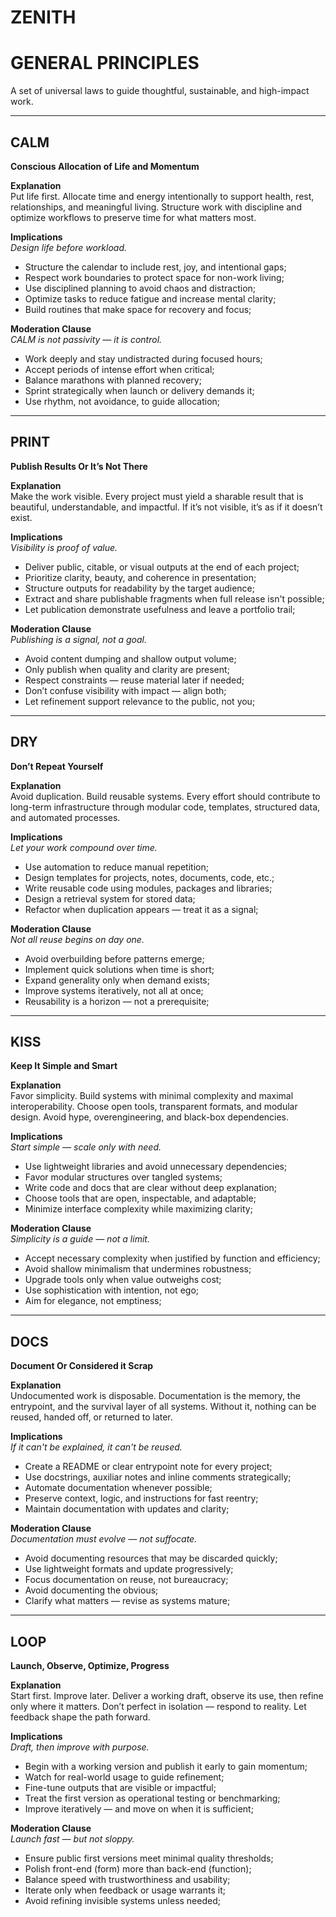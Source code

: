 # ZENITH

# GENERAL PRINCIPLES

A set of universal laws to guide thoughtful, sustainable, and high-impact work.

---

## CALM  
**Conscious Allocation of Life and Momentum**

**Explanation**  
Put life first. Allocate time and energy intentionally to support health, rest, relationships, and meaningful living. Structure work with discipline and optimize workflows to preserve time for what matters most.

**Implications**  
_Design life before workload._  
- Structure the calendar to include rest, joy, and intentional gaps;  
- Respect work boundaries to protect space for non-work living;  
- Use disciplined planning to avoid chaos and distraction;  
- Optimize tasks to reduce fatigue and increase mental clarity;  
- Build routines that make space for recovery and focus;

**Moderation Clause**  
_CALM is not passivity — it is control._  
- Work deeply and stay undistracted during focused hours;  
- Accept periods of intense effort when critical;  
- Balance marathons with planned recovery;  
- Sprint strategically when launch or delivery demands it;  
- Use rhythm, not avoidance, to guide allocation;

---

## PRINT  
**Publish Results Or It’s Not There**

**Explanation**  
Make the work visible. Every project must yield a sharable result that is beautiful, understandable, and impactful. If it’s not visible, it’s as if it doesn’t exist.

**Implications**  
_Visibility is proof of value._  
- Deliver public, citable, or visual outputs at the end of each project;  
- Prioritize clarity, beauty, and coherence in presentation;  
- Structure outputs for readability by the target audience;  
- Extract and share publishable fragments when full release isn't possible;  
- Let publication demonstrate usefulness and leave a portfolio trail;

**Moderation Clause**  
_Publishing is a signal, not a goal._  
- Avoid content dumping and shallow output volume;  
- Only publish when quality and clarity are present;  
- Respect constraints — reuse material later if needed;  
- Don’t confuse visibility with impact — align both;  
- Let refinement support relevance to the public, not you;

---

## DRY  
**Don’t Repeat Yourself**

**Explanation**  
Avoid duplication. Build reusable systems. Every effort should contribute to long-term infrastructure through modular code, templates, structured data, and automated processes.

**Implications**  
_Let your work compound over time._  
- Use automation to reduce manual repetition;
- Design templates for projects, notes, documents, code, etc.; 
- Write reusable code using modules, packages and libraries;  
- Design a retrieval system for stored data;  
- Refactor when duplication appears — treat it as a signal;

**Moderation Clause**  
_Not all reuse begins on day one._  
- Avoid overbuilding before patterns emerge;  
- Implement quick solutions when time is short;  
- Expand generality only when demand exists;  
- Improve systems iteratively, not all at once;  
- Reusability is a horizon — not a prerequisite;

---

## KISS  
**Keep It Simple and Smart**

**Explanation**  
Favor simplicity. Build systems with minimal complexity and maximal interoperability. Choose open tools, transparent formats, and modular design. Avoid hype, overengineering, and black-box dependencies.

**Implications**  
_Start simple — scale only with need._  
- Use lightweight libraries and avoid unnecessary dependencies;  
- Favor modular structures over tangled systems;  
- Write code and docs that are clear without deep explanation;  
- Choose tools that are open, inspectable, and adaptable;  
- Minimize interface complexity while maximizing clarity;

**Moderation Clause**  
_Simplicity is a guide — not a limit._  
- Accept necessary complexity when justified by function and efficiency;  
- Avoid shallow minimalism that undermines robustness;  
- Upgrade tools only when value outweighs cost;  
- Use sophistication with intention, not ego;  
- Aim for elegance, not emptiness;

---

## DOCS  
**Document Or Considered it Scrap**

**Explanation**  
Undocumented work is disposable. Documentation is the memory, the entrypoint, and the survival layer of all systems. Without it, nothing can be reused, handed off, or returned to later.

**Implications**  
_If it can't be explained, it can't be reused._  
- Create a README or clear entrypoint note for every project;  
- Use docstrings, auxiliar notes and inline comments strategically;  
- Automate documentation whenever possible;  
- Preserve context, logic, and instructions for fast reentry;  
- Maintain documentation with updates and clarity;

**Moderation Clause**  
_Documentation must evolve — not suffocate._  
- Avoid documenting resources that may be discarded quickly;  
- Use lightweight formats and update progressively;  
- Focus documentation on reuse, not bureaucracy;  
- Avoid documenting the obvious;  
- Clarify what matters — revise as systems mature;

---

## LOOP  
**Launch, Observe, Optimize, Progress**

**Explanation**  
Start first. Improve later. Deliver a working draft, observe its use, then refine only where it matters. Don’t perfect in isolation — respond to reality. Let feedback shape the path forward.

**Implications**  
_Draft, then improve with purpose._  
- Begin with a working version and publish it early to gain momentum;  
- Watch for real-world usage to guide refinement;  
- Fine-tune outputs that are visible or impactful;  
- Treat the first version as operational testing or benchmarking;  
- Improve iteratively — and move on when it is sufficient;

**Moderation Clause**  
_Launch fast — but not sloppy._  
- Ensure public first versions meet minimal quality thresholds;  
- Polish front-end (form) more than back-end (function);  
- Balance speed with trustworthiness and usability;  
- Iterate only when feedback or usage warrants it;  
- Avoid refining invisible systems unless needed;

